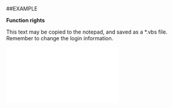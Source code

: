 

##EXAMPLE

**Function rights**

This text may be copied to the notepad, and saved as a *.vbs file. Remember to change the login information.

![](../../Examples/vbs/SORole.FunctionRights.vbs.txt)





